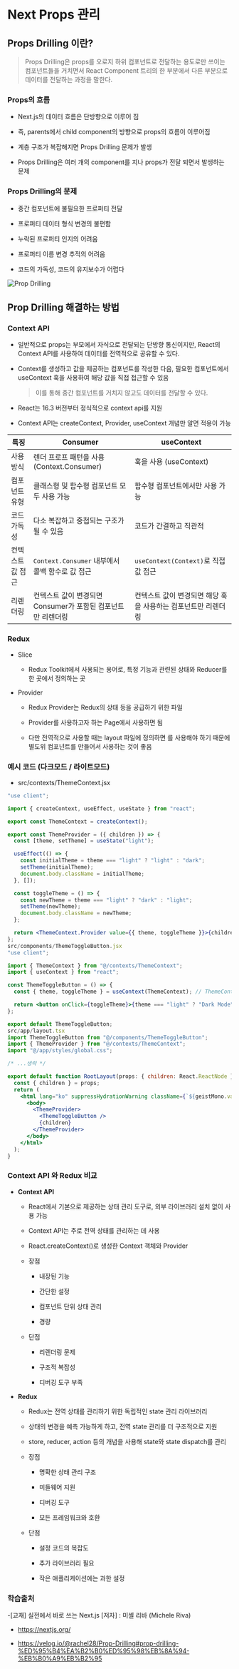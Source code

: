 # Next Props 관리

## Props Drilling 이란?

> Props Drilling은 props를 오로지 하위 컴포넌트로 전달하는 용도로만 쓰이는 컴포넌트들을 거치면서 React Component 트리의 한 부분에서 다른 부분으로 데이터를 전달하는 과정을 말한다.

### Props의 흐름

- Next.js의 데이터 흐름은 단방향으로 이루어 짐

- 즉, parents에서 child component의 방향으로 props의 흐름이 이루어짐

- 계층 구조가 복잡해지면 Props Drilling 문제가 발생

- Props Drilling은 여러 개의 component를 지나 props가 전달 되면서 발생하는 문제

### Props Drilling의 문제

- 중간 컴포넌트에 불필요한 프로퍼티 전달

- 프로퍼티 데이터 형식 변경의 불편함

- 누락된 프로퍼티 인지의 어려움

- 프로퍼티 이름 변경 추적의 어려움

- 코드의 가독성, 코드의 유지보수가 어렵다

![Prop Drilling](https://camo.githubusercontent.com/4ac4257da5fd712840df56fa36fd0ec439e35a166439778ee7a6042cf057bfc2/68747470733a2f2f626c6f672e6a6f7368736f6674776172652e636f6d2f77702d636f6e74656e742f75706c6f6164732f323032342f30352f70726f702d6472696c6c696e672d76732e2d72656163742d636f6e746578742e6a70673f773d31303234)

## Prop Drilling 해결하는 방법

### Context API

- 일반적으로 props는 부모에서 자식으로 전달되는 단방향 통신이지만, React의 Context API를 사용하여 데이터를 전역적으로 공유할 수 있다.

- Context를 생성하고 값을 제공하는 컴포넌트를 작성한 다음, 필요한 컴포넌트에서 useContext 훅을 사용하여 해당 값을 직접 접근할 수 있음

    > 이를 통해 중간 컴포넌트를 거치지 않고도 데이터를 전달할 수 있다.

- React는 16.3 버전부터 정식적으로 context api를 지원

- Context API는 createContext, Provider, useContext 개념만 알면 적용이 가능

|특징|Consumer|useContext|
|--|--|--|
|사용 방식|렌더 프로프 패턴을 사용 (Context.Consumer)|훅을 사용 (useContext)|
|컴포넌트 유형|클래스형 및 함수형 컴포넌트 모두 사용 가능|함수형 컴포넌트에서만 사용 가능|
|코드 가독성|다소 복잡하고 중첩되는 구조가 될 수 있음|코드가 간결하고 직관적|
|컨텍스트 값 접근|`Context.Consumer` 내부에서 콜백 함수로 값 접근|`useContext(Context)`로 직접 값 접근|
|리렌더링|컨텍스트 값이 변경되면 Consumer가 포함된 컴포넌트만 리렌더링|컨텍스트 값이 변경되면 해당 훅을 사용하는 컴포넌트만 리렌더링|

### Redux

- Slice

    - Redux Toolkit에서 사용되는 용어로, 특정 기능과 관련된 상태와 Reducer를 한 곳에서 정의하는 곳

- Provider

    - Redux Provider는 Redux의 상태 등을 공급하기 위한 파일

    - Provider를 사용하고자 하는 Page에서 사용하면 됨

    - 다만 전역적으로 사용할 때는 layout 파일에 정의하면 를 사용해야 하기 때문에 별도위 컴포넌트를 만들어서 사용하는 것이 좋음

### 예시 코드 (다크모드 / 라이트모드)

- src/contexts/ThemeContext.jsx

```jsx
"use client";

import { createContext, useEffect, useState } from "react";

export const ThemeContext = createContext();

export const ThemeProvider = ({ children }) => {
  const [theme, setTheme] = useState("light");

  useEffect(() => {
    const initialTheme = theme === "light" ? "light" : "dark";
    setTheme(initialTheme);
    document.body.className = initialTheme;
  }, []);

  const toggleTheme = () => {
    const newTheme = theme === "light" ? "dark" : "light";
    setTheme(newTheme);
    document.body.className = newTheme;
  };

  return <ThemeContext.Provider value={{ theme, toggleTheme }}>{children}</ThemeContext.Provider>;
};
src/components/ThemeToggleButton.jsx
"use client";

import { ThemeContext } from "@/contexts/ThemeContext";
import { useContext } from "react";

const ThemeToggleButton = () => {
  const { theme, toggleTheme } = useContext(ThemeContext); // ThemeContext로부터 값 가져오기

  return <button onClick={toggleTheme}>{theme === "light" ? "Dark Mode" : "Light Mode"}</button>;
};

export default ThemeToggleButton;
src/app/layout.tsx
import ThemeToggleButton from "@/components/ThemeToggleButton";
import { ThemeProvider } from "@/contexts/ThemeContext";
import "@/app/styles/global.css";

/* ...생략 */

export default function RootLayout(props: { children: React.ReactNode }) {
  const { children } = props;
  return (
    <html lang="ko" suppressHydrationWarning className={`${geistMono.variable} ${geistSans.variable}`}>
      <body>
        <ThemeProvider>
          <ThemeToggleButton />
          {children}
        </ThemeProvider>
      </body>
    </html>
  );
}
```

### Context API 와 Redux 비교

- **Context API**

    - React에서 기본으로 제공하는 상태 관리 도구로, 외부 라이브러리 설치 없이 사용 가능

    - Context API는 주로 전역 상태를 관리하는 데 사용

    - React.createContext()로 생성한 Context 객체와 Provider

    - 장점
 
        - 내장된 기능
      
        - 간단한 설정
      
        - 컴포넌트 단위 상태 관리
      
        - 경량

    - 단점

        - 리렌더링 문제
        
        - 구조적 복잡성
        
        - 디버깅 도구 부족

- **Redux**

  - Redux는 전역 상태를 관리하기 위한 독립적인 state 관리 라이브러리

  - 상태의 변경을 예측 가능하게 하고, 전역 state 관리를 더 구조적으로 지원

  - store, reducer, action 등의 개념을 사용해 state와 state dispatch를 관리

  - 장점

    - 명확한 상태 관리 구조

    - 미들웨어 지원

    - 디버깅 도구

    - 모든 프레임워크와 호환

  - 단점

    - 설정 코드의 복잡도

    - 추가 라이브러리 필요

    - 작은 애플리케이션에는 과한 설정

### 학습출처

-[교재] 실전에서 바로 쓰는 Next.js [저자] : 미셸 리바 (Michele Riva)

- https://nextjs.org/

- https://velog.io/@rachel28/Prop-Drilling#prop-drilling-%ED%95%B4%EA%B2%B0%ED%95%98%EB%8A%94-%EB%B0%A9%EB%B2%95
